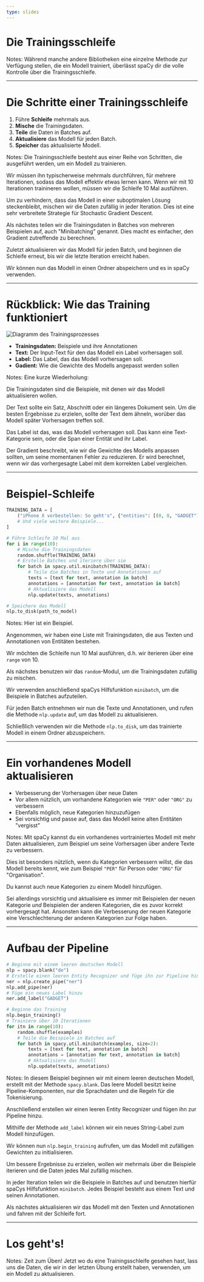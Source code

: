 ```yaml
---
type: slides
---
```


# Die Trainingsschleife

Notes: Während manche andere Bibliotheken eine einzelne Methode zur Verfügung
stellen, die ein Modell trainiert, überlässt spaCy dir die volle Kontrolle über
die Trainingsschleife.

---

# Die Schritte einer Trainingsschleife

1. Führe **Schleife** mehrmals aus.
2. **Mische** die Trainingsdaten.
3. **Teile** die Daten in Batches auf.
4. **Aktualisiere** das Modell für jeden Batch.
5. **Speicher** das aktualisierte Modell.

Notes: Die Trainingsschleife besteht aus einer Reihe von Schritten, die
ausgeführt werden, um ein Modell zu trainieren.

Wir müssen ihn typischerweise mehrmals durchführen, für mehrere Iterationen,
sodass das Modell effektiv etwas lernen kann. Wenn wir mit 10 Iterationen
trainineren wollen, müssen wir die Schleife 10 Mal ausführen.

Um zu verhindern, dass das Modell in einer suboptimalen Lösung steckenbleibt,
mischen wir die Daten zufällig in jeder Iteration. Dies ist eine sehr
verbreitete Strategie für Stochastic Gradient Descent.

Als nächstes teilen wir die Trainingsdaten in Batches von mehreren Beispielen
auf, auch "Minibatching" genannt. Dies macht es einfacher, den Gradient
zutreffende zu berechnen.

Zuletzt aktualisieren wir das Modell für jeden Batch, und beginnen die Schleife
erneut, bis wir die letzte Iteration erreicht haben.

Wir können nun das Modell in einen Ordner abspeichern und es in spaCy verwenden.

---

# Rückblick: Wie das Training funktioniert

<img src="/training_de.png" alt="Diagramm des Trainingsprozesses" />

- **Trainingsdaten:** Beispiele und ihre Annotationen
- **Text:** Der Input-Text für den das Modell ein Label vorhersagen soll.
- **Label:** Das Label, das das Modell vorhersagen soll.
- **Gadient:** Wie die Gewichte des Modells angepasst werden sollen

Notes: Eine kurze Wiederholung:

Die Trainingsdaten sind die Beispiele, mit denen wir das Modell aktualisieren
wollen.

Der Text sollte ein Satz, Abschnitt oder ein längeres Dokument sein. Um die
besten Ergebnisse zu erzielen, sollte der Text dem ähneln, worüber das Modell
später Vorhersagen treffen soll.

Das Label ist das, was das Modell vorhersagen soll. Das kann eine Text-Kategorie
sein, oder die Span einer Entität und ihr Label.

Der Gradient beschreibt, wie wir die Gewichte des Modells anpassen sollten, um
seine momentanen Fehler zu reduzieren. Er wird berechnet, wenn wir das
vorhergesagte Label mit dem korrekten Label vergleichen.

---

# Beispiel-Schleife

```python
TRAINING_DATA = [
    ("iPhone X vorbestellen: So geht's", {"entities": [(0, 8, "GADGET")]})
    # Und viele weitere Beispiele...
]
```

```python
# Führe Schleife 10 Mal aus
for i in range(10):
    # Mische die Trainingsdaten
    random.shuffle(TRAINING_DATA)
    # Erstelle Batches und iteriere über sie
    for batch in spacy.util.minibatch(TRAINING_DATA):
        # Teile die Batches in Texte und Annotationen auf
        texts = [text for text, annotation in batch]
        annotations = [annotation for text, annotation in batch]
        # Aktualisiere das Modell
        nlp.update(texts, annotations)

# Speichere das Modell
nlp.to_disk(path_to_model)
```

Notes: Hier ist ein Beispiel.

Angenommen, wir haben eine Liste mit Trainingsdaten, die aus Texten und
Annotationen von Entitäten bestehen.

Wir möchten die Schleife nun 10 Mal ausführen, d.h. wir iterieren über eine
`range` von 10.

Als nächstes benutzen wir das `random`-Modul, um die Trainingsdaten zufällig zu
mischen.

Wir verwenden anschließend spaCys Hilfsfunktion `minibatch`, um die Beispiele in
Batches aufzuteilen.

Für jeden Batch entnehmen wir nun die Texte und Annotationen, und rufen die
Methode `nlp.update` auf, um das Modell zu aktualisieren.

Schließlich verwenden wir die Methode `nlp.to_disk`, um das trainierte Modell in
einem Ordner abzuspeichern.

---

# Ein vorhandenes Modell aktualisieren

- Verbesserung der Vorhersagen über neue Daten
- Vor allem nützlich, um vorhandene Kategorien wie `"PER"` oder `"ORG"` zu
  verbessern
- Ebenfalls möglich, neue Kategorien hinzuzufügen
- Sei vorsichtig und passe auf, dass das Modell keine alten Entitäten "vergisst"

Notes: Mit spaCy kannst du ein vorhandenes vortrainiertes Modell mit mehr Daten
aktualisieren, zum Beispiel um seine Vorhersagen über andere Texte zu
verbessern.

Dies ist besonders nützlich, wenn du Kategorien verbessern willst, die das
Modell bereits kennt, wie zum Beispiel `"PER"` für Person oder `"ORG"` für
"Organisation".

Du kannst auch neue Kategorien zu einem Modell hinzufügen.

Sei allerdings vorsichtig und aktualisiere es immer mit Beispielen der neuen
Kategorie _und_ Beispielen der anderen Kategorien, die es zuvor korrekt
vorhergesagt hat. Ansonsten kann die Verbesserung der neuen Kategorie eine
Verschlechterung der anderen Kategorien zur Folge haben.

---

# Aufbau der Pipeline

```python
# Beginne mit einem leeren deutschen Modell
nlp = spacy.blank("de")
# Erstelle einen leeren Entity Recognizer und füge ihn zur Pipeline hinzu
ner = nlp.create_pipe("ner")
nlp.add_pipe(ner)
# Füge ein neues Label hinzu
ner.add_label("GADGET")

# Beginne das Training
nlp.begin_training()
# Trainiere über 10 Iterationen
for itn in range(10):
    random.shuffle(examples)
    # Teile die Beispiele in Batches auf
    for batch in spacy.util.minibatch(examples, size=2):
        texts = [text for text, annotation in batch]
        annotations = [annotation for text, annotation in batch]
        # Aktualisiere das Modell
        nlp.update(texts, annotations)
```

Notes: In diesem Beispiel beginnen wir mit einem leeren deutschen Modell,
erstellt mit der Methode `spacy.blank`. Das leere Modell besitzt keine
Pipeline-Komponenten, nur die Sprachdaten und die Regeln für die Tokenisierung.

Anschließend erstellen wir einen leeren Entity Recognizer und fügen ihn zur
Pipeline hinzu.

Mithilfe der Methode `add_label` können wir ein neues String-Label zum Modell
hinzufügen.

Wir können nun `nlp.begin_training` aufrufen, um das Modell mit zufälligen
Gewichten zu initialisieren.

Um bessere Ergebnisse zu erzielen, wollen wir mehrmals über die Beispiele
iterieren und die Daten jedes Mal zufällig mischen.

In jeder Iteration teilen wir die Beispiele in Batches auf und benutzen hierfür
spaCys Hilfsfunktion `minibatch`. Jedes Beispiel besteht aus einem Text und
seinen Annotationen.

Als nächstes aktualisieren wir das Modell mit den Texten und Annotationen und
fahren mit der Schleife fort.

---

# Los geht's!

Notes: Zeit zum Üben! Jetzt wo du eine Trainingsschleife gesehen hast, lass uns
die Daten, die wir in der letzten Übung erstellt haben, verwenden, um ein Modell
zu aktualisieren.
